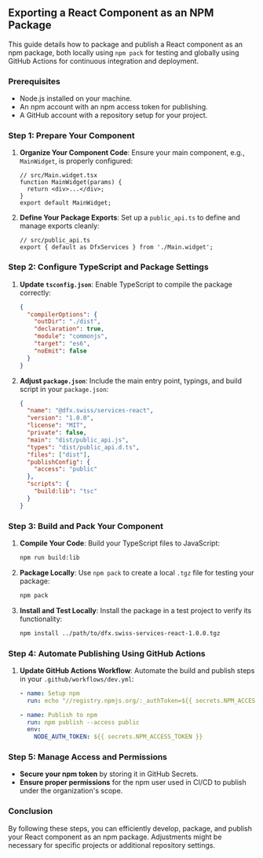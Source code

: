 ## Exporting a React Component as an NPM Package

This guide details how to package and publish a React component as an npm package, both locally using `npm pack` for testing and globally using GitHub Actions for continuous integration and deployment.

### Prerequisites

- Node.js installed on your machine.
- An npm account with an npm access token for publishing.
- A GitHub account with a repository setup for your project.

### Step 1: Prepare Your Component

1. **Organize Your Component Code**:
   Ensure your main component, e.g., `MainWidget`, is properly configured:

   ```tsx
   // src/Main.widget.tsx
   function MainWidget(params) {
     return <div>...</div>;
   }
   export default MainWidget;
   ```

2. **Define Your Package Exports**:
   Set up a `public_api.ts` to define and manage exports cleanly:
   ```tsx
   // src/public_api.ts
   export { default as DfxServices } from './Main.widget';
   ```

### Step 2: Configure TypeScript and Package Settings

1. **Update `tsconfig.json`**:
   Enable TypeScript to compile the package correctly:

   ```json
   {
     "compilerOptions": {
       "outDir": "./dist",
       "declaration": true,
       "module": "commonjs",
       "target": "es6",
       "noEmit": false
     }
   }
   ```

2. **Adjust `package.json`**:
   Include the main entry point, typings, and build script in your `package.json`:
   ```json
   {
     "name": "@dfx.swiss/services-react",
     "version": "1.0.0",
     "license": "MIT",
     "private": false,
     "main": "dist/public_api.js",
     "types": "dist/public_api.d.ts",
     "files": ["dist"],
     "publishConfig": {
       "access": "public"
     },
     "scripts": {
       "build:lib": "tsc"
     }
   }
   ```

### Step 3: Build and Pack Your Component

1. **Compile Your Code**:
   Build your TypeScript files to JavaScript:

   ```bash
   npm run build:lib
   ```

2. **Package Locally**:
   Use `npm pack` to create a local `.tgz` file for testing your package:

   ```bash
   npm pack
   ```

3. **Install and Test Locally**:
   Install the package in a test project to verify its functionality:

   ```bash
   npm install ../path/to/dfx.swiss-services-react-1.0.0.tgz
   ```

### Step 4: Automate Publishing Using GitHub Actions

1. **Update GitHub Actions Workflow**:
   Automate the build and publish steps in your `.github/workflows/dev.yml`:

   ```yaml
   - name: Setup npm
     run: echo "//registry.npmjs.org/:_authToken=${{ secrets.NPM_ACCESS_TOKEN }}" > .npmrc

   - name: Publish to npm
     run: npm publish --access public
     env:
       NODE_AUTH_TOKEN: ${{ secrets.NPM_ACCESS_TOKEN }}
   ```

### Step 5: Manage Access and Permissions

- **Secure your npm token** by storing it in GitHub Secrets.
- **Ensure proper permissions** for the npm user used in CI/CD to publish under the organization's scope.

### Conclusion

By following these steps, you can efficiently develop, package, and publish your React component as an npm package. Adjustments might be necessary for specific projects or additional repository settings.
